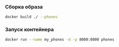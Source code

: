 ### Сборка образа

```bash
docker build ./ --phones
```

### Запуск контейнера

```bash
docker run --name my_phones -d -p 8000:8000 phones
```